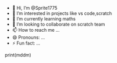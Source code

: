 - 👋 Hi, I’m @Sprite1775
- 👀 I’m interested in projects like vs code,scratch
- 🌱 I’m currently learning maths
- 💞️ I’m looking to collaborate on scratch team
- 📫 How to reach me ...
- 😄 Pronouns: ...
- ⚡ Fun fact: ...

<!---
Sprite1775/Sprite1775 is a ✨ special ✨ repository because its `README.md` (this file) appears on your GitHub profile.
You can click the Preview link to take a look at your changes.
--->
print(mddm)
